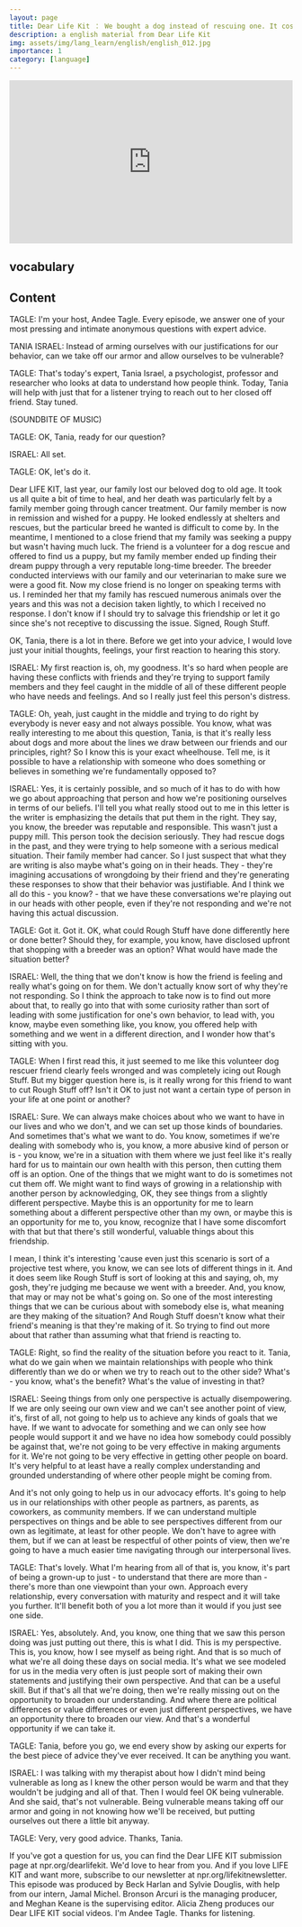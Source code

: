 ```yaml
---
layout: page
title: Dear Life Kit ： We bought a dog instead of rescuing one. It cost me a friend
description: a english material from Dear Life Kit
img: assets/img/lang_learn/english/english_012.jpg
importance: 1
category: [language]
---
```





<iframe src="https://www.npr.org/player/embed/1142628174/1142909905" width="100%" height="290" frameborder="0" scrolling="no" title="NPR embedded audio player"></iframe>





## vocabulary





## Content

TAGLE: I'm your host, Andee Tagle. Every episode, we answer one of your most pressing and intimate anonymous questions with expert advice.

TANIA ISRAEL: Instead of arming ourselves with our justifications for our behavior, can we take off our armor and allow ourselves to be vulnerable?

TAGLE: That's today's expert, Tania Israel, a psychologist, professor and researcher who looks at data to understand how people think. Today, Tania will help with just that for a listener trying to reach out to her closed off friend. Stay tuned.

(SOUNDBITE OF MUSIC)

TAGLE: OK, Tania, ready for our question?

ISRAEL: All set.

TAGLE: OK, let's do it.

Dear LIFE KIT, last year, our family lost our beloved dog to old age. It took us all quite a bit of time to heal, and her death was particularly felt by a family member going through cancer treatment. Our family member is now in remission and wished for a puppy. He looked endlessly at shelters and rescues, but the particular breed he wanted is difficult to come by. In the meantime, I mentioned to a close friend that my family was seeking a puppy but wasn't having much luck. The friend is a volunteer for a dog rescue and offered to find us a puppy, but my family member ended up finding their dream puppy through a very reputable long-time breeder. The breeder conducted interviews with our family and our veterinarian to make sure we were a good fit. Now my close friend is no longer on speaking terms with us. I reminded her that my family has rescued numerous animals over the years and this was not a decision taken lightly, to which I received no response. I don't know if I should try to salvage this friendship or let it go since she's not receptive to discussing the issue. Signed, Rough Stuff.

OK, Tania, there is a lot in there. Before we get into your advice, I would love just your initial thoughts, feelings, your first reaction to hearing this story.

ISRAEL: My first reaction is, oh, my goodness. It's so hard when people are having these conflicts with friends and they're trying to support family members and they feel caught in the middle of all of these different people who have needs and feelings. And so I really just feel this person's distress.

TAGLE: Oh, yeah, just caught in the middle and trying to do right by everybody is never easy and not always possible. You know, what was really interesting to me about this question, Tania, is that it's really less about dogs and more about the lines we draw between our friends and our principles, right? So I know this is your exact wheelhouse. Tell me, is it possible to have a relationship with someone who does something or believes in something we're fundamentally opposed to?

ISRAEL: Yes, it is certainly possible, and so much of it has to do with how we go about approaching that person and how we're positioning ourselves in terms of our beliefs. I'll tell you what really stood out to me in this letter is the writer is emphasizing the details that put them in the right. They say, you know, the breeder was reputable and responsible. This wasn't just a puppy mill. This person took the decision seriously. They had rescue dogs in the past, and they were trying to help someone with a serious medical situation. Their family member had cancer. So I just suspect that what they are writing is also maybe what's going on in their heads. They - they're imagining accusations of wrongdoing by their friend and they're generating these responses to show that their behavior was justifiable. And I think we all do this - you know? - that we have these conversations we're playing out in our heads with other people, even if they're not responding and we're not having this actual discussion.

TAGLE: Got it. Got it. OK, what could Rough Stuff have done differently here or done better? Should they, for example, you know, have disclosed upfront that shopping with a breeder was an option? What would have made the situation better?

ISRAEL: Well, the thing that we don't know is how the friend is feeling and really what's going on for them. We don't actually know sort of why they're not responding. So I think the approach to take now is to find out more about that, to really go into that with some curiosity rather than sort of leading with some justification for one's own behavior, to lead with, you know, maybe even something like, you know, you offered help with something and we went in a different direction, and I wonder how that's sitting with you.

TAGLE: When I first read this, it just seemed to me like this volunteer dog rescuer friend clearly feels wronged and was completely icing out Rough Stuff. But my bigger question here is, is it really wrong for this friend to want to cut Rough Stuff off? Isn't it OK to just not want a certain type of person in your life at one point or another?

ISRAEL: Sure. We can always make choices about who we want to have in our lives and who we don't, and we can set up those kinds of boundaries. And sometimes that's what we want to do. You know, sometimes if we're dealing with somebody who is, you know, a more abusive kind of person or is - you know, we're in a situation with them where we just feel like it's really hard for us to maintain our own health with this person, then cutting them off is an option. One of the things that we might want to do is sometimes not cut them off. We might want to find ways of growing in a relationship with another person by acknowledging, OK, they see things from a slightly different perspective. Maybe this is an opportunity for me to learn something about a different perspective other than my own, or maybe this is an opportunity for me to, you know, recognize that I have some discomfort with that but that there's still wonderful, valuable things about this friendship.

I mean, I think it's interesting 'cause even just this scenario is sort of a projective test where, you know, we can see lots of different things in it. And it does seem like Rough Stuff is sort of looking at this and saying, oh, my gosh, they're judging me because we went with a breeder. And, you know, that may or may not be what's going on. So one of the most interesting things that we can be curious about with somebody else is, what meaning are they making of the situation? And Rough Stuff doesn't know what their friend's meaning is that they're making of it. So trying to find out more about that rather than assuming what that friend is reacting to.

TAGLE: Right, so find the reality of the situation before you react to it. Tania, what do we gain when we maintain relationships with people who think differently than we do or when we try to reach out to the other side? What's - you know, what's the benefit? What's the value of investing in that?

ISRAEL: Seeing things from only one perspective is actually disempowering. If we are only seeing our own view and we can't see another point of view, it's, first of all, not going to help us to achieve any kinds of goals that we have. If we want to advocate for something and we can only see how people would support it and we have no idea how somebody could possibly be against that, we're not going to be very effective in making arguments for it. We're not going to be very effective in getting other people on board. It's very helpful to at least have a really complex understanding and grounded understanding of where other people might be coming from.

And it's not only going to help us in our advocacy efforts. It's going to help us in our relationships with other people as partners, as parents, as coworkers, as community members. If we can understand multiple perspectives on things and be able to see perspectives different from our own as legitimate, at least for other people. We don't have to agree with them, but if we can at least be respectful of other points of view, then we're going to have a much easier time navigating through our interpersonal lives.

TAGLE: That's lovely. What I'm hearing from all of that is, you know, it's part of being a grown-up to just - to understand that there are more than - there's more than one viewpoint than your own. Approach every relationship, every conversation with maturity and respect and it will take you further. It'll benefit both of you a lot more than it would if you just see one side.

ISRAEL: Yes, absolutely. And, you know, one thing that we saw this person doing was just putting out there, this is what I did. This is my perspective. This is, you know, how I see myself as being right. And that is so much of what we're all doing these days on social media. It's what we see modeled for us in the media very often is just people sort of making their own statements and justifying their own perspective. And that can be a useful skill. But if that's all that we're doing, then we're really missing out on the opportunity to broaden our understanding. And where there are political differences or value differences or even just different perspectives, we have an opportunity there to broaden our view. And that's a wonderful opportunity if we can take it.

TAGLE: Tania, before you go, we end every show by asking our experts for the best piece of advice they've ever received. It can be anything you want.

ISRAEL: I was talking with my therapist about how I didn't mind being vulnerable as long as I knew the other person would be warm and that they wouldn't be judging and all of that. Then I would feel OK being vulnerable. And she said, that's not vulnerable. Being vulnerable means taking off our armor and going in not knowing how we'll be received, but putting ourselves out there a little bit anyway.

TAGLE: Very, very good advice. Thanks, Tania.

If you've got a question for us, you can find the Dear LIFE KIT submission page at npr.org/dearlifekit. We'd love to hear from you. And if you love LIFE KIT and want more, subscribe to our newsletter at npr.org/lifekitnewsletter. This episode was produced by Beck Harlan and Sylvie Douglis, with help from our intern, Jamal Michel. Bronson Arcuri is the managing producer, and Meghan Keane is the supervising editor. Alicia Zheng produces our Dear LIFE KIT social videos. I'm Andee Tagle. Thanks for listening.
